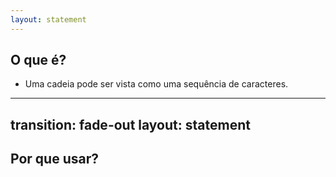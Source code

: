 ```yaml
---
layout: statement
---
```


## O que é?

<ul>
  <li v-click>Uma cadeia pode ser vista como uma sequência de caracteres.</li>
</ul>

---
transition: fade-out
layout: statement
---

## Por que usar?